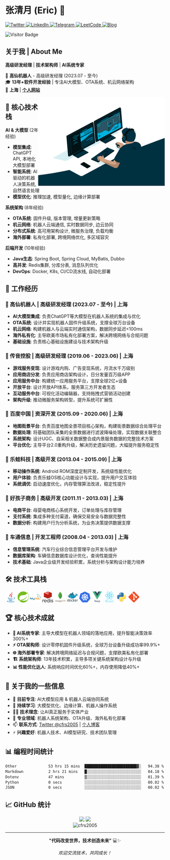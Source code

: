 
# 张清月 (Eric) 👋

<div align="left">
  <a href="https://twitter.com/cfrs2005">
    <img alt="Twitter" width="22px" src="https://cdn.jsdelivr.net/npm/simple-icons@v3/icons/twitter.svg" />
  </a>
  <a href="https://www.linkedin.com/in/cfrs2005/">
    <img alt="LinkedIn" width="22px" src="https://cdn.jsdelivr.net/npm/simple-icons@v3/icons/linkedin.svg" />
  </a>
  <a href="https://t.me/cfrs2005">
    <img alt="Telegram" width="22px" src="https://cdn.jsdelivr.net/npm/simple-icons@v3/icons/telegram.svg" />
  </a>
  <a href="https://leetcode-cn.com/u/an-jing-64/">
    <img alt="LeetCode" width="22px" src="https://cdn.jsdelivr.net/npm/simple-icons@v3/icons/leetcode.svg" />
  </a>
  <a href="http://www.80aj.com/">
    <img alt="Blog" width="22px" src="https://cdn.jsdelivr.net/npm/simple-icons@v3/icons/rss.svg" />
  </a>
</div>

![Visitor Badge](https://visitor-badge.glitch.me/badge?page_id=cfrs2005.cfrs2005)

## 关于我 | About Me

**高级研发经理** | **技术架构师** | **AI系统专家**

🏢 **高仙机器人** - 高级研发经理 (2023.07 - 至今)  
🎓 **13年+软件开发经验** | 专注AI大模型、OTA系统、机云网络架构  
📍 **上海** | **[个人网站](http://www.80aj.com/)**

<img align="right" alt="Coding GIF" src="code.gif" width="400" height="280" />

## 🚀 核心技术栈

**AI & 大模型** (2年经验)
- **模型集成**: ChatGPT API, 本地化大模型部署
- **智能系统**: AI驱动的机器人决策系统, 自然语言处理
- **模型优化**: 推理加速, 模型量化, 边缘计算部署

**系统架构** (8年经验)
- **OTA系统**: 固件升级, 版本管理, 增量更新策略
- **机云网络**: 机器人云端通信, 实时数据同步, 边云协同
- **分布式系统**: 高可用架构设计, 微服务治理, 负载均衡
- **海外部署**: 私有化部署, 跨境网络优化, 多区域容灾

**后端开发** (10年经验)
- **Java生态**: Spring Boot, Spring Cloud, MyBatis, Dubbo
- **高并发**: Redis集群, 分库分表, 消息队列优化
- **DevOps**: Docker, K8s, CI/CD流水线, 自动化部署

## 💼 工作经历

### 🤖 高仙机器人 | 高级研发经理 (2023.07 - 至今) | 上海
- **AI大模型集成**: 负责ChatGPT等大模型在机器人系统的集成与优化
- **OTA系统**: 设计并实现机器人固件升级系统，支撑全球万台设备
- **机云网络**: 构建机器人与云端实时通信架构，数据同步延迟<100ms
- **海外私有化**: 主导欧美市场私有化部署方案，解决跨境网络与合规问题
- **基础设施**: 负责核心基础设施建设与技术架构升级

### 🏢 传音控股 | 高级研发经理 (2019.06 - 2023.06) | 上海
- **游戏服务变现**: 设计游戏内购、广告变现系统，月流水千万级别
- **应用商店分发**: 负责应用商店架构设计，日分发量百万级APP
- **应用服务中台**: 构建统一应用服务平台，支撑全球2亿+设备
- **开放平台**: 设计开放API体系，服务第三方开发者生态
- **互动服务中台**: 可视化活动编辑器，支持拖拽式营销活动创建
- **架构升级**: 推动微服务架构转型，提升系统可扩展性

### 🏢 百度中国 | 资深开发 (2015.09 - 2020.06) | 上海
- **地图街景平台**: 负责百度地图全景项目核心架构，构建街景数据综合处理平台
- **数据处理**: 将基础团队采集的全景数据进行滤波降噪处理，实现数据关联整合
- **系统架构**: 设计UGC、自采相关数据整合成内景服务数据的完整技术方案
- **平台优化**: 主导平台2.0重构升级，解决历史遗留问题，大幅提升服务稳定性

### 🏢 乐蛙科技 | 高级开发 (2013.04 - 2015.09) | 上海  
- **移动操作系统**: Android ROM深度定制开发，系统级性能优化
- **用户体验**: 负责乐蛙OS核心功能设计与实现，提升用户交互体验
- **系统调优**: 启动速度优化，内存管理算法改进，稳定性提升

### 🏢 好孩子商务 | 高级开发 (2011.11 - 2013.03) | 上海
- **电商平台**: 母婴电商核心系统开发，订单处理与库存管理
- **支付系统**: 集成多种支付渠道，确保交易安全与数据完整性
- **数据分析**: 构建用户行为分析系统，为业务决策提供数据支撑

### 🏢 车通信息 | 开发工程师 (2008.04 - 2013.03) | 上海
- **信息管理系统**: 汽车行业综合信息管理平台开发与维护
- **数据库架构**: 车辆信息数据库设计优化，查询性能提升
- **技术基础**: Java企业级开发经验积累，系统分析与架构设计能力培养

## 🛠️ 技术工具栈

<p align="left">
<img src="https://raw.githubusercontent.com/devicons/devicon/master/icons/java/java-original.svg" alt="java" width="35" height="35"/>
<img src="https://raw.githubusercontent.com/devicons/devicon/master/icons/spring/spring-original.svg" alt="spring" width="35" height="35"/>
<img src="https://raw.githubusercontent.com/devicons/devicon/master/icons/mysql/mysql-original-wordmark.svg" alt="mysql" width="35" height="35"/>
<img src="https://raw.githubusercontent.com/devicons/devicon/master/icons/redis/redis-original-wordmark.svg" alt="redis" width="35" height="35"/>
<img src="https://raw.githubusercontent.com/devicons/devicon/master/icons/mongodb/mongodb-original-wordmark.svg" alt="mongodb" width="35" height="35"/>
<img src="https://raw.githubusercontent.com/devicons/devicon/master/icons/docker/docker-original-wordmark.svg" alt="docker" width="35" height="35"/>
<img src="https://raw.githubusercontent.com/devicons/devicon/master/icons/kubernetes/kubernetes-plain.svg" alt="kubernetes" width="35" height="35"/>
<img src="https://raw.githubusercontent.com/devicons/devicon/master/icons/vuejs/vuejs-original-wordmark.svg" alt="vuejs" width="35" height="35"/>
<img src="https://raw.githubusercontent.com/devicons/devicon/master/icons/react/react-original-wordmark.svg" alt="react" width="35" height="35"/>
<img src="https://raw.githubusercontent.com/devicons/devicon/master/icons/python/python-original.svg" alt="python" width="35" height="35"/>
<img src="https://raw.githubusercontent.com/devicons/devicon/master/icons/git/git-original.svg" alt="git" width="35" height="35"/>
</p>

## 🏆 核心技术成就

- **🤖 AI系统专家**: 主导大模型在机器人领域的落地应用，提升智能决策效率300%+
- **⚡ OTA架构师**: 设计零停机固件升级系统，全球万台设备升级成功率99.9%+  
- **🌐 海外部署专家**: 解决跨境网络延迟与合规问题，支撑欧美私有化部署
- **🏗️ 系统架构师**: 13年技术积累，主导多项关键系统架构设计与升级
- **📊 性能优化达人**: 系统响应时间优化60%+，内存使用降低40%+

## 💬 关于我的一些信息

- 🔭 **目前专注**: AI大模型应用 & 机器人云端协同系统
- 🌱 **持续学习**: 大模型优化、边缘计算、机器人操作系统
- 👨‍💻 **技术理念**: 让AI真正服务于实体产业
- 🤖 **专业领域**: 机器人系统架构、OTA升级、海外私有化部署
- 📫 **联系方式**: [Twitter @cfrs2005](https://twitter.com/cfrs2005) | [个人博客](http://www.80aj.com/)
- ⚡ **兴趣爱好**: 机器人技术、AI模型研究、技术团队管理

## 📊 编程时间统计

<!--START_SECTION:waka-->

```txt
Other              53 hrs 15 mins  ███████████████████████▓░   94.38 %
Markdown           2 hrs 21 mins   █░░░░░░░░░░░░░░░░░░░░░░░░   04.18 %
Dotenv             47 mins         ▒░░░░░░░░░░░░░░░░░░░░░░░░   01.39 %
Python             0 secs          ░░░░░░░░░░░░░░░░░░░░░░░░░   00.02 %
JSON               0 secs          ░░░░░░░░░░░░░░░░░░░░░░░░░   00.02 %
```

<!--END_SECTION:waka-->

## 📈 GitHub 统计

<div align="center">
  <img height="180em" src="https://github-readme-stats.vercel.app/api?username=cfrs2005&show_icons=true&theme=dracula&include_all_commits=true&count_private=true"/>
  <img height="180em" src="https://github-readme-stats.vercel.app/api/top-langs/?username=cfrs2005&layout=compact&langs_count=8&theme=dracula"/>
</div>

<div align="center">
  <img src="https://github-readme-streak-stats.herokuapp.com/?user=cfrs2005&theme=dracula" alt="cfrs2005" />
</div>

---

<div align="center">
  
**"代码改变世界，技术创造未来"** 💻✨

*欢迎交流技术，共同成长！*
  
</div>


